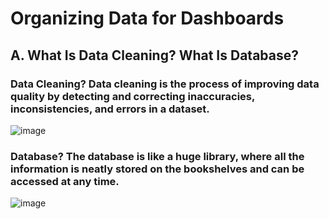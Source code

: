 # Organizing Data for Dashboards

## A. What Is Data Cleaning? What Is Database?

### Data Cleaning? Data cleaning is the process of improving data quality by detecting and correcting inaccuracies, inconsistencies, and errors in a dataset. 

![image](https://github.com/user-attachments/assets/d2b32ee0-600c-433f-900f-6ed2e8ecea0c)

### Database? The database is like a huge library, where all the information is neatly stored on the bookshelves and can be accessed at any time.

![image](https://github.com/user-attachments/assets/9d75caa8-cd55-4f52-a60f-f96a58c4b0ce)



